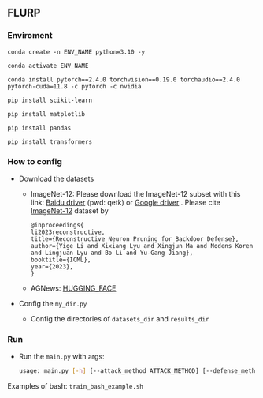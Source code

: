 ## FLURP

### Enviroment

```
conda create -n ENV_NAME python=3.10 -y

conda activate ENV_NAME

conda install pytorch==2.4.0 torchvision==0.19.0 torchaudio==2.4.0  pytorch-cuda=11.8 -c pytorch -c nvidia

pip install scikit-learn

pip install matplotlib

pip install pandas

pip install transformers
```

### How to config

- Download the datasets
    - ImageNet-12: Please download the ImageNet-12 subset with this link: [Baidu driver](https://pan.baidu.com/share/init?surl=LjE6g1cxQ98RZHMWi0tQlA) (pwd: qetk) or [Google driver](https://drive.google.com/file/d/1yG9ENDUbOIUKY1i5ADu4X_7Lhbvqca2w/view?usp=sharing) . Please cite [ImageNet-12](https://github.com/bboylyg/RNP) dataset by
    
        ```
        @inproceedings{
        li2023reconstructive,
        title={Reconstructive Neuron Pruning for Backdoor Defense},
        author={Yige Li and Xixiang Lyu and Xingjun Ma and Nodens Koren and Lingjuan Lyu and Bo Li and Yu-Gang Jiang},
        booktitle={ICML},
        year={2023},
        }
        ```

    - AGNews: [HUGGING_FACE](https://huggingface.co/datasets/fancyzhx/ag_news/tree/refs%2Fconvert%2Fparquet/default)



- Config the `my_dir.py` 
    - Config the directories of `datasets_dir` and `results_dir`

### Run

- Run the `main.py` with args: 
    ```bash
    usage: main.py [-h] [--attack_method ATTACK_METHOD] [--defense_method DEFENSE_METHOD] [--num_clients NUM_CLIENTS] [--poisoned_client_portion POISONED_CLIENT_PORTION] [--poison_data_portion POISON_DATA_PORTION] [--dataset_name DATASET_NAME] [--gpu_id GPU_ID] [--iid IID] [--alpha ALPHA] [--global_rounds GLOBAL_ROUNDS] [--local_epochs LOCAL_EPOCHS] [--local_learning_rate LOCAL_LEARNING_RATE] [--local_momentum LOCAL_MOMENTUM] [--batch_size BATCH_SIZE] [--given_size GIVEN_SIZE] [--target_label TARGET_LABEL]
    ``` 
Examples of bash: `train_bash_example.sh`